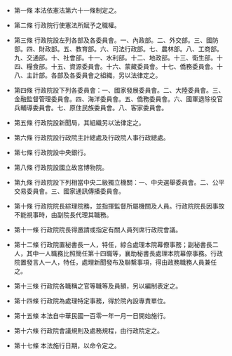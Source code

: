 * 第一條 本法依憲法第六十一條制定之。

* 第二條 行政院行使憲法所賦予之職權。

* 第三條 行政院設左列各部及各委員會。一、內政部。二、外交部。三、國防部。四、財政部。五、教育部。六、司法行政部。七、農林部。八、工商部。九、交通部。十、社會部。十一、水利部。十二、地政部。十三、衛生部。十四、糧食部。十五、資源委員會。十六、蒙藏委員會。十七、僑務委員會。十八、主計部。各部及各委員會之組織，另以法律定之。

* 第四條 行政院設下列各委員會：一、國家發展委員會。二、大陸委員會。三、金融監督管理委員會。四、海洋委員會。五、僑務委員會。六、國軍退除役官兵輔導委員會。七、原住民族委員會。八、客家委員會。

* 第五條 行政院設新聞局，其組織另以法律定之。

* 第六條 行政院設行政院主計總處及行政院人事行政總處。

* 第七條 行政院設中央銀行。

* 第八條 行政院設國立故宮博物院。

* 第九條 行政院設下列相當中央二級獨立機關：一、中央選舉委員會。二、公平交易委員會。三、國家通訊傳播委員會。

* 第十條 行政院院長綜理院務，並指揮監督所屬機關及人員。行政院院長因事故不能視事時，由副院長代理其職務。

* 第十一條 行政院院長得邀請或指定有關人員列席行政院會議。

* 第十二條 行政院置秘書長一人，特任，綜合處理本院幕僚事務；副秘書長二人，其中一人職務比照簡任第十四職等，襄助秘書長處理本院幕僚事務。行政院置發言人一人，特任，處理新聞發布及聯繫事項，得由政務職務人員兼任之。

* 第十三條 行政院各職稱之官等職等及員額，另以編制表定之。

* 第十四條 行政院為處理特定事務，得於院內設專責單位。

* 第十五條 本法自中華民國一百零一年一月一日開始施行。

* 第十六條 行政院會議規則及處務規程，由行政院定之。

* 第十七條 本法施行日期，以命令定之。

